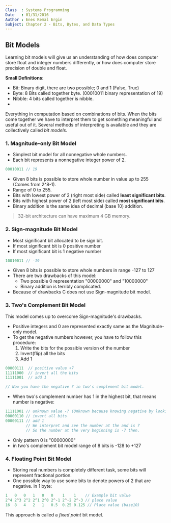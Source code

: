 ```yaml
---
Class  : Systems Programming
Date   : 01/31/2016
Author : Enes Kemal Ergin
Subject: Chapter 2 - Bits, Bytes, and Data Types
---
```



## Bit Models

Learning bit models will give us an understanding of how does computer store float and integer numbers differently, or how does computer store precision of double and float.

__Small Definitions:__

  - Bit: Binary digit, there are two possible; 0 and 1 (False, True)
  - Byte: 8 Bits called together byte. (00010011 binary representation of 19)
  - Nibble: 4 bits called together is nibble.
  -


Everything in computation based on combinations of bits. When the bits come together we have to interpret them to get something meaningful and useful out of it. Several methods of interpreting is available and they are collectively called _bit models_.

### 1. Magnitude-only Bit Model

- Simplest bit model for all nonnegative whole numbers.
- Each bit represents a nonnegative integer power of 2.

```C
00010011 // 19
```
- Given 8 bits is possible to store whole number in value up to 255 (Comes from 2^8-1).
- Range of 0 to 255.
- Bits with lowest power of 2 (right most side) called __least significant bits__.
- Bits with highest power of 2 (left most side) called __most significant bits__.
- Binary addition is the same idea of decimal (base 10) addition.

> 32-bit architecture can have maximum 4 GB memory.

### 2. Sign-magnitude Bit Model

- Most significant bit allocated to be sign bit.
- If most significant bit is 0 positive number
- If most significant bit is 1 negative number

```C
10010011 // -19
```
- Given 8 bits is possible to store whole numbers in range -127 to 127
- There are two drawbacks of this model:
  - Two possible 0 representation "00000000" and "10000000"
  - Binary addition is terribly complicated.
- Because of drawbacks C does not use Sign-magnitude bit model.

### 3. Two's Complement Bit Model

This model comes up to overcome Sign-magnitude's drawbacks.

- Positive integers and 0 are represented exactly same as the Magnitude-only model.
- To get the negative numbers however, you have to follow this procedure:
    1. Write the bits for the possible version of the number
    2. Invert(flip) all the bits
    3. Add 1

```C
00000111  // positive value +7
11111000  // invert all the bits
11111001  // add 1

// Now you have the negative 7 in two's complement bit model.
```

- When two's complement number has 1 in the highest bit, that means number is negative:

```C
11111001 // unknown value -? (Unknown because knowing negative by looking is not easy)
00000110 // invert all bits
00000111 // add 1
         // We interpret and see the number at the and is 7
         // So the number at the very beginning is -7 then.
```

- Only pattern 0 is "00000000"
- in two's complement bit model range of 8 bits is -128 to +127

### 4. Floating Point Bit Model

- Storing real numbers is completely different task, some bits will represent fractional portion.
- One possible way to use some bits to denote powers of 2 that are negative. in 1 byte:

```C
1   0   0   1   0   0    1    1    // Example bit value
2^4 2^3 2^2 2^1 2^0 2^-1 2^-2 2^-3 // place value
16  8   4   2   1   0.5  0.25 0.125 // Place value (base10)

```

This approach is called a _fixed point_ bit model.
